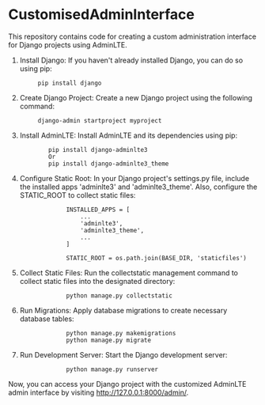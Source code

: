 # CustomisedAdminInterface
This repository contains code for creating a custom administration interface for Django projects using AdminLTE.

1. Install Django: If you haven't already installed Django, you can do so using pip:

            pip install django

2. Create Django Project: Create a new Django project using the following command:
   
            django-admin startproject myproject

4. Install AdminLTE: Install AdminLTE and its dependencies using pip:
   
               pip install django-adminlte3
               Or
               pip install django-adminlte3_theme

5. Configure Static Root: In your Django project's settings.py file, include the installed apps 'adminlte3' and 'adminlte3_theme'. Also, configure the         STATIC_ROOT to collect static files:
                    
                    INSTALLED_APPS = [
                        ...
                        'adminlte3',
                        'adminlte3_theme',
                        ...
                    ]
                    
                    STATIC_ROOT = os.path.join(BASE_DIR, 'staticfiles')

6. Collect Static Files: Run the collectstatic management command to collect static files into the designated directory:
   
                    python manage.py collectstatic

7. Run Migrations: Apply database migrations to create necessary database tables:
   
                    python manage.py makemigrations
                    python manage.py migrate

8. Run Development Server: Start the Django development server:
   
                    python manage.py runserver

Now, you can access your Django project with the customized AdminLTE admin interface by visiting http://127.0.0.1:8000/admin/.
